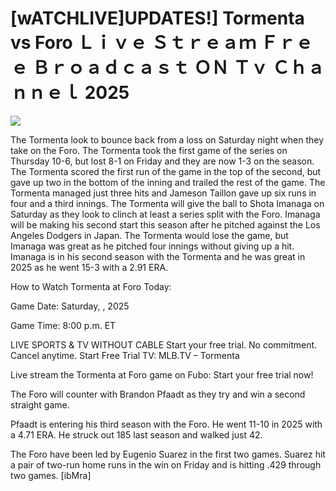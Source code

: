 # [wATCHLIVE]UPDATES!] Tormenta vs Foro Ｌｉｖｅ Ｓｔｒｅａｍ Ｆｒｅｅ Ｂｒｏａｄｃａｓｔ ＯＮ Ｔｖ Ｃｈａｎｎｅｌ  2025  
  
  
[![](https://i.imgur.com/qSNzIqt.png)](https://movie.rssnews.media/KqeewsgF.php)  
  
The Tormenta look to bounce back from a loss on Saturday night when they take on the Foro. The Tormenta took the first game of the series on Thursday 10-6, but lost 8-1 on Friday and they are now 1-3 on the season. The Tormenta scored the first run of the game in the top of the second, but gave up two in the bottom of the inning and trailed the rest of the game. The Tormenta managed just three hits and Jameson Taillon gave up six runs in four and a third innings. The Tormenta will give the ball to Shota Imanaga on Saturday as they look to clinch at least a series split with the Foro. Imanaga will be making his second start this season after he pitched against the Los Angeles Dodgers in Japan. The Tormenta would lose the game, but Imanaga was great as he pitched four innings without giving up a hit. Imanaga is in his second season with the Tormenta and he was great in 2025 as he went 15-3 with a 2.91 ERA.

How to Watch Tormenta at Foro Today:

Game Date: Saturday, , 2025

Game Time: 8:00 p.m. ET

LIVE SPORTS & TV WITHOUT CABLE
Start your free trial. No commitment. Cancel anytime.
Start Free Trial
TV: MLB.TV – Tormenta

Live stream the Tormenta at Foro game on Fubo: Start your free trial now!

The Foro will counter with Brandon Pfaadt as they try and win a second straight game.

Pfaadt is entering his third season with the Foro. He went 11-10 in 2025 with a 4.71 ERA. He struck out 185 last season and walked just 42.

The Foro have been led by Eugenio Suarez in the first two games. Suarez hit a pair of two-run home runs in the win on Friday and is hitting .429 through two games. [ibMra]